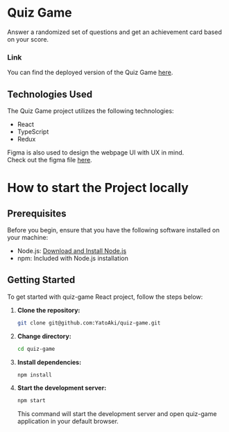 # Quiz Game

Answer a randomized set of questions and get an achievement card based on your score.

### Link
You can find the deployed version of the Quiz Game [here](https://yatoaki.github.io/quiz-game/).

## Technologies Used

The Quiz Game project utilizes the following technologies:

- React
- TypeScript
- Redux

Figma is also used to design the webpage UI with UX in mind.<br>
Check out the figma file [here](https://www.figma.com/file/CxLyz5VIeHXdZZMgE5rljp/Quiz-Game?type=design&node-id=0%3A1&t=gM8y8ho4goD8flno-1).

# How to start the Project locally

## Prerequisites

Before you begin, ensure that you have the following software installed on your machine:

- Node.js: [Download and Install Node.js](https://nodejs.org/en/download/)
- npm: Included with Node.js installation

## Getting Started

To get started with quiz-game React project, follow the steps below:

1. **Clone the repository:**

   ```bash
   git clone git@github.com:YatoAki/quiz-game.git
   ```

2. **Change directory:**

   ```bash
   cd quiz-game
   ```

3. **Install dependencies:**

   ```bash
   npm install
   ```

4. **Start the development server:**

   ```bash
   npm start
   ```

   This command will start the development server and open quiz-game application in your default browser.
